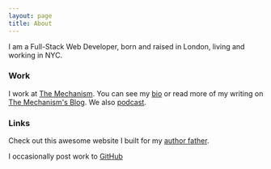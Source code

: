```yaml
---
layout: page
title: About
---
```


I am a Full-Stack Web Developer, born and raised in London, living and working in NYC.

### Work

I work at [The Mechanism](http://www.themechanism.com "The Mechanism"). You can see my [bio](http://www.themechanism.com/agency/team/georgebrassey "George Brassey's Bio") or read more of my writing on [The Mechanism's Blog](http://www.themechanism.com/voice/author/georgebrassey/ "George Brassey's Writing at The Mechanism"). We also [podcast](http://www.themechanism.com/voice/category/the-mechcast/ "The Mechcast").

### Links

Check out this awesome website I built for my [author father](http://www.richardbrassey.com "Richard Brassey").

I occasionally post work to [GitHub](http://github.com/gbrassey "gbrassey on GitHub")
